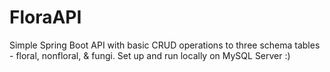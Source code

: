 # FloraAPI

Simple Spring Boot API with basic CRUD operations to three schema tables - floral, nonfloral, & fungi.
Set up and run locally on MySQL Server
:)
